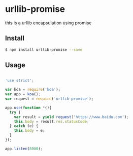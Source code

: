 # urllib-promise
this is a urllib encapsulation using promise
## Install
```bash
$ npm install urllib-promise --save
```
## Usage
```js

'use strict';

var koa = require('koa');
var app = koa();
var request = require('urllib-promise');

app.use(function *(){
  try {
    var result = yield request('https://www.baidu.com');
    this.body = result.res.statusCode;
  } catch (e) {
    this.body = e;
  }
});

app.listen(8000);


```
